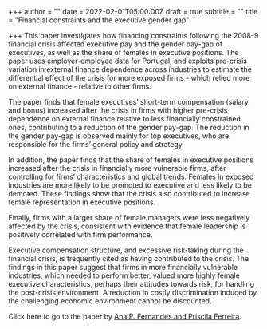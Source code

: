 +++
author = ""
date = 2022-02-01T05:00:00Z
draft = true
subtitle = ""
title = "Financial constraints and the executive gender gap"

+++
This paper investigates how financing constraints following the 2008-9 financial crisis affected executive pay and the gender pay-gap of executives, as well as the share of females in executive positions. The paper uses employer-employee data for Portugal, and exploits pre-crisis variation in external finance dependence across industries to estimate the differential effect of the crisis for more exposed firms - which relied more on external finance - relative to other firms.

The paper finds that female executives’ short-term compensation (salary and bonus) increased after the crisis in firms with higher pre-crisis dependence on external finance relative to less financially constrained ones, contributing to a reduction of the gender pay-gap. The reduction in the gender pay-gap is observed mainly for top executives, who are responsible for the firms’ general policy and strategy.

In addition, the paper finds that the share of females in executive positions increased after the crisis in financially more vulnerable firms, after controlling for firms’ characteristics and global trends. Females in exposed industries are more likely to be promoted to executive and less likely to be demoted. These findings show that the crisis also contributed to increase female representation in executive positions.

Finally, firms with a larger share of female managers were less negatively affected by the crisis, consistent with evidence that female leadership is positively correlated with firm performance.

Executive compensation structure, and excessive risk-taking during the financial crisis, is frequently cited as having contributed to the crisis. The findings in this paper suggest that firms in more financially vulnerable industries, which needed to perform better, valued more highly female executive characteristics, perhaps their attitudes towards risk, for handling the post-crisis environment. A reduction in costly discrimination induced by the challenging economic environment cannot be discounted.

Click here to go to the paper by [Ana P. Fernandes and Priscila Ferreira](https://www.sciencedirect.com/science/article/abs/pii/S016726812100439X?via%3Dihub).